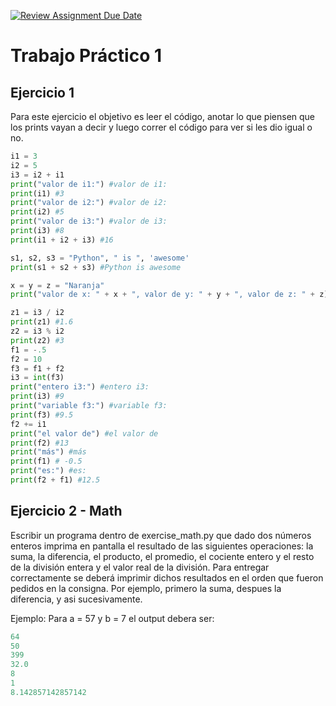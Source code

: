 [![Review Assignment Due Date](https://classroom.github.com/assets/deadline-readme-button-22041afd0340ce965d47ae6ef1cefeee28c7c493a6346c4f15d667ab976d596c.svg)](https://classroom.github.com/a/nYqVF7Kz)
# Trabajo Práctico 1

## Ejercicio 1

Para este ejercicio el objetivo es leer el código, anotar lo que piensen que los prints vayan a decir y luego correr el código para ver si les dio igual o no.

```python
i1 = 3
i2 = 5
i3 = i2 + i1
print("valor de i1:") #valor de i1:
print(i1) #3
print("valor de i2:") #valor de i2:
print(i2) #5
print("valor de i3:") #valor de i3:
print(i3) #8
print(i1 + i2 + i3) #16

s1, s2, s3 = "Python", " is ", 'awesome'
print(s1 + s2 + s3) #Python is awesome

x = y = z = "Naranja"
print("valor de x: " + x + ", valor de y: " + y + ", valor de z: " + z) #valor de x: Naranja, valor de y: Naranja, valor de z: Naranja

z1 = i3 / i2
print(z1) #1.6
z2 = i3 % i2
print(z2) #3
f1 = -.5
f2 = 10
f3 = f1 + f2
i3 = int(f3) 
print("entero i3:") #entero i3:
print(i3) #9
print("variable f3:") #variable f3:
print(f3) #9.5
f2 += i1
print("el valor de") #el valor de
print(f2) #13
print("más") #más
print(f1) # -0.5
print("es:") #es:
print(f2 + f1) #12.5

```

## Ejercicio 2 - Math

Escribir un programa dentro de exercise_math.py que dado dos números enteros imprima en pantalla el resultado de las siguientes operaciones: la suma, la diferencia, el producto, el promedio, el cociente entero y el resto de la división entera y el valor real de la división. Para entregar correctamente se deberá imprimir dichos resultados en el orden que fueron pedidos en la consigna. Por ejemplo, primero la suma, despues la diferencia, y asi sucesivamente.

Ejemplo: Para a = 57 y b = 7 el output debera ser:

```python
64
50
399
32.0
8
1
8.142857142857142
```


